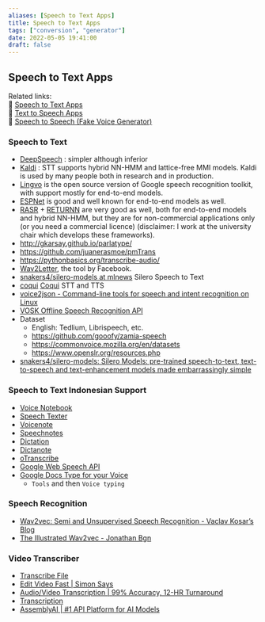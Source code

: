 ```yaml
---
aliases: [Speech to Text Apps]
title: Speech to Text Apps
tags: ["conversion", "generator"]
date: 2022-05-05 19:41:00
draft: false
---
```


## Speech to Text Apps

Related links:  
🔗 [Speech to Text Apps](speech-to-text.md)  
🔗 [Text to Speech Apps](text-to-speech.md)  
🔗 [Speech to Speech (Fake Voice Generator)](speech-to-speech.md)  

### Speech to Text

- [DeepSpeech](https://github.com/mozilla/DeepSpeech) : simpler although inferior
- [Kaldi](https://kaldi-asr.org/) : STT supports hybrid NN-HMM and lattice-free MMI models. Kaldi is used by many people both in research and in production.
- [Lingvo](https://github.com/tensorflow/lingvo) is the open source version of Google speech recognition toolkit, with support mostly for end-to-end models.
- [ESPNet](https://github.com/espnet/espnet) is good and well known for end-to-end models as well.
- [RASR](https://github.com/rwth-i6/rasr) + [RETURNN](https://github.com/rwth-i6/returnn) are very good as well, both for end-to-end models and hybrid NN-HMM, but they are for non-commercial applications only (or you need a commercial licence) (disclaimer: I work at the university chair which develops these frameworks).
- <http://gkarsay.github.io/parlatype/>
- <https://github.com/juanerasmoe/pmTrans>
- <https://pythonbasics.org/transcribe-audio/>
- [Wav2Letter](https://github.com/facebookresearch/wav2letter), the tool by Facebook.
- [snakers4/silero-models at mlnews](https://github.com/snakers4/silero-models) Silero Speech to Text
- [coqui](https://github.com/coqui-ai) [Coqui](https://coqui.ai/) STT and TTS
- [voice2json - Command-line tools for speech and intent recognition on Linux](https://voice2json.org/#supported-languages)
- [VOSK Offline Speech Recognition API](https://alphacephei.com/vosk/)
- Dataset
    - English: Tedlium, Librispeech, etc.
    - <https://github.com/gooofy/zamia-speech>
    - <https://commonvoice.mozilla.org/en/datasets>
    - <https://www.openslr.org/resources.php>
- [snakers4/silero-models: Silero Models: pre-trained speech-to-text, text-to-speech and text-enhancement models made embarrassingly simple](https://github.com/snakers4/silero-models)

### Speech to Text Indonesian Support

- [Voice Notebook](https://voicenotebook.com/)
- [Speech Texter](https://www.speechtexter.com/)
- [Voicenote](http://voicenote.in/)
- [Speechnotes](https://speechnotes.co/)
- [Dictation](https://dictation.io/speech)
- [Dictanote](https://dictanote.co/)
- [oTranscribe](https://otranscribe.com/)
- [Google Web Speech API](https://www.google.com/intl/en/chrome/demos/speech.html)
- [Google Docs Type for your Voice](https://support.google.com/docs/answer/4492226)
    - `Tools` and then `Voice typing`

### Speech Recognition

- [Wav2vec: Semi and Unsupervised Speech Recognition - Vaclav Kosar’s Blog](https://vaclavkosar.com/ml/Wav2vec2-Semi-and-Unsupervised-Speech-Recognition)
- [The Illustrated Wav2vec - Jonathan Bgn](https://jonathanbgn.com/2021/06/29/illustrated-wav2vec.html)

### Video Transcriber

- [Transcribe File](https://freesubtitles.ai/)
- [Edit Video Fast | Simon Says](https://www.simonsaysai.com/)
- [Audio/Video Transcription | 99% Accuracy, 12-HR Turnaround](https://scribie.com/)
- [Transcription](https://www.read.ai/transcription)
- [AssemblyAI | #1 API Platform for AI Models](https://www.assemblyai.com/)
